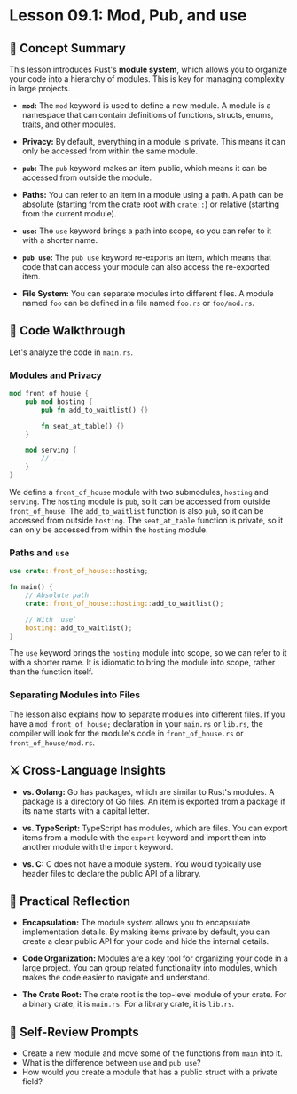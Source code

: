 # Lesson 09.1: Mod, Pub, and use

## 🧠 Concept Summary

This lesson introduces Rust's **module system**, which allows you to organize your code into a hierarchy of modules. This is key for managing complexity in large projects.

- **`mod`:** The `mod` keyword is used to define a new module. A module is a namespace that can contain definitions of functions, structs, enums, traits, and other modules.

- **Privacy:** By default, everything in a module is private. This means it can only be accessed from within the same module.

- **`pub`:** The `pub` keyword makes an item public, which means it can be accessed from outside the module.

- **Paths:** You can refer to an item in a module using a path. A path can be absolute (starting from the crate root with `crate::`) or relative (starting from the current module).

- **`use`:** The `use` keyword brings a path into scope, so you can refer to it with a shorter name.

- **`pub use`:** The `pub use` keyword re-exports an item, which means that code that can access your module can also access the re-exported item.

- **File System:** You can separate modules into different files. A module named `foo` can be defined in a file named `foo.rs` or `foo/mod.rs`.

## 🧩 Code Walkthrough

Let's analyze the code in `main.rs`.

### Modules and Privacy

```rust
mod front_of_house {
    pub mod hosting {
        pub fn add_to_waitlist() {}

        fn seat_at_table() {}
    }

    mod serving {
        // ...
    }
}
```

We define a `front_of_house` module with two submodules, `hosting` and `serving`. The `hosting` module is `pub`, so it can be accessed from outside `front_of_house`. The `add_to_waitlist` function is also `pub`, so it can be accessed from outside `hosting`. The `seat_at_table` function is private, so it can only be accessed from within the `hosting` module.

### Paths and `use`

```rust
use crate::front_of_house::hosting;

fn main() {
    // Absolute path
    crate::front_of_house::hosting::add_to_waitlist();

    // With `use`
    hosting::add_to_waitlist();
}
```

The `use` keyword brings the `hosting` module into scope, so we can refer to it with a shorter name. It is idiomatic to bring the module into scope, rather than the function itself.

### Separating Modules into Files

The lesson also explains how to separate modules into different files. If you have a `mod front_of_house;` declaration in your `main.rs` or `lib.rs`, the compiler will look for the module's code in `front_of_house.rs` or `front_of_house/mod.rs`.

## ⚔️ Cross-Language Insights

- **vs. Golang:** Go has packages, which are similar to Rust's modules. A package is a directory of Go files. An item is exported from a package if its name starts with a capital letter.

- **vs. TypeScript:** TypeScript has modules, which are files. You can export items from a module with the `export` keyword and import them into another module with the `import` keyword.

- **vs. C:** C does not have a module system. You would typically use header files to declare the public API of a library.

## 🚀 Practical Reflection

- **Encapsulation:** The module system allows you to encapsulate implementation details. By making items private by default, you can create a clear public API for your code and hide the internal details.

- **Code Organization:** Modules are a key tool for organizing your code in a large project. You can group related functionality into modules, which makes the code easier to navigate and understand.

- **The Crate Root:** The crate root is the top-level module of your crate. For a binary crate, it is `main.rs`. For a library crate, it is `lib.rs`.

## 🧩 Self-Review Prompts

- Create a new module and move some of the functions from `main` into it.
- What is the difference between `use` and `pub use`?
- How would you create a module that has a public struct with a private field?
